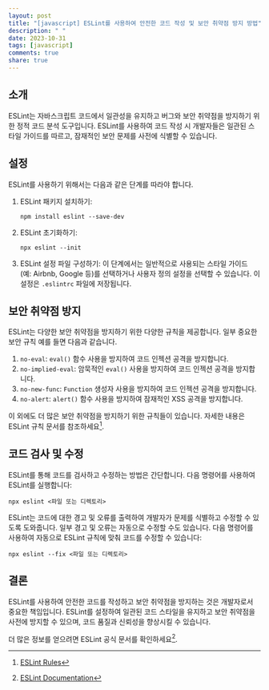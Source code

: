 ```yaml
---
layout: post
title: "[javascript] ESLint를 사용하여 안전한 코드 작성 및 보안 취약점 방지 방법"
description: " "
date: 2023-10-31
tags: [javascript]
comments: true
share: true
---
```


## 소개

ESLint는 자바스크립트 코드에서 일관성을 유지하고 버그와 보안 취약점을 방지하기 위한 정적 코드 분석 도구입니다. ESLint를 사용하여 코드 작성 시 개발자들은 일관된 스타일 가이드를 따르고, 잠재적인 보안 문제를 사전에 식별할 수 있습니다.

## 설정

ESLint를 사용하기 위해서는 다음과 같은 단계를 따라야 합니다.

1. ESLint 패키지 설치하기:
   ```shell
   npm install eslint --save-dev
   ```

2. ESLint 초기화하기:
   ```shell
   npx eslint --init
   ```

3. ESLint 설정 파일 구성하기:
   이 단계에서는 일반적으로 사용되는 스타일 가이드 (예: Airbnb, Google 등)를 선택하거나 사용자 정의 설정을 선택할 수 있습니다. 이 설정은 `.eslintrc` 파일에 저장됩니다.

## 보안 취약점 방지

ESLint는 다양한 보안 취약점을 방지하기 위한 다양한 규칙을 제공합니다. 일부 중요한 보안 규칙 예를 들면 다음과 같습니다.

1. `no-eval`: `eval()` 함수 사용을 방지하여 코드 인젝션 공격을 방지합니다.
2. `no-implied-eval`: 암묵적인 `eval()` 사용을 방지하여 코드 인젝션 공격을 방지합니다.
3. `no-new-func`: `Function` 생성자 사용을 방지하여 코드 인젝션 공격을 방지합니다.
4. `no-alert`: `alert()` 함수 사용을 방지하여 잠재적인 XSS 공격을 방지합니다.

이 외에도 더 많은 보안 취약점을 방지하기 위한 규칙들이 있습니다. 자세한 내용은 ESLint 규칙 문서를 참조하세요[^1^].

## 코드 검사 및 수정

ESLint를 통해 코드를 검사하고 수정하는 방법은 간단합니다. 다음 명령어를 사용하여 ESLint를 실행합니다:

```shell
npx eslint <파일 또는 디렉토리>
```

ESLint는 코드에 대한 경고 및 오류를 출력하여 개발자가 문제를 식별하고 수정할 수 있도록 도와줍니다. 일부 경고 및 오류는 자동으로 수정할 수도 있습니다. 다음 명령어를 사용하여 자동으로 ESLint 규칙에 맞춰 코드를 수정할 수 있습니다:

```shell
npx eslint --fix <파일 또는 디렉토리>
```

## 결론

ESLint를 사용하여 안전한 코드를 작성하고 보안 취약점을 방지하는 것은 개발자로서 중요한 책임입니다. ESLint를 설정하여 일관된 코드 스타일을 유지하고 보안 취약점을 사전에 방지할 수 있으며, 코드 품질과 신뢰성을 향상시킬 수 있습니다.

더 많은 정보를 얻으려면 ESLint 공식 문서를 확인하세요[^2^].

[^1^]: [ESLint Rules](https://eslint.org/docs/rules/)
[^2^]: [ESLint Documentation](https://eslint.org/docs/user-guide/getting-started)